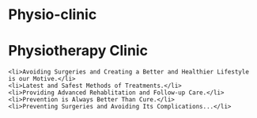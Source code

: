 # Physio-clinic
<!DOCTYPE html>
<html lang="en">
<head>
    <meta charset="UTF-8">
    <title>Physiotherapy clinic</title>
</head>
<body>
<h1>Physiotherapy Clinic</h1>

    <li>Avoiding Surgeries and Creating a Better and Healthier Lifestyle is our Motive.</li>
    <li>Latest and Safest Methods of Treatments.</li>
    <li>Providing Advanced Rehablitation and Follow-up Care.</li>
    <li>Prevention is Always Better Than Cure.</li>
    <li>Preventing Surgeries and Avoiding Its Complications...</li>


</body>
</html>
